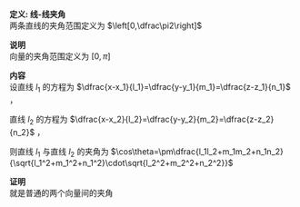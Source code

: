 **定义: 线-线夹角**  
两条直线的夹角范围定义为 $\left[0,\dfrac\pi2\right]$  
  
**说明**  
向量的夹角范围定义为 $[0,\pi]$  
  
**内容**  
设直线 $l_1$ 的方程为 $\dfrac{x-x_1}{l_1}=\dfrac{y-y_1}{m_1}=\dfrac{z-z_1}{n_1}$ ，  
  
直线 $l_2$ 的方程为 $\dfrac{x-x_2}{l_2}=\dfrac{y-y_2}{m_2}=\dfrac{z-z_2}{n_2}$ ，  
  
则直线 $l_1$ 与直线 $l_2$ 的夹角为 $\cos\theta=\pm\dfrac{l_1l_2+m_1m_2+n_1n_2}{\sqrt{l_1^2+m_1^2+n_1^2}\cdot\sqrt{l_2^2+m_2^2+n_2^2}}$  
  
**证明**  
就是普通的两个向量间的夹角  
